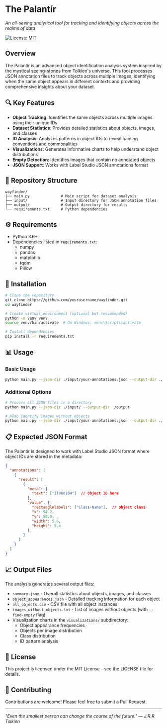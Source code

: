 # The Palantír

*An all-seeing analytical tool for tracking and identifying objects across the realms of data*

[![License: MIT](https://img.shields.io/badge/License-MIT-yellow.svg)](https://opensource.org/licenses/MIT)

## Overview

The Palantír is an advanced object identification analysis system inspired by the mystical seeing-stones from Tolkien's universe. This tool processes JSON annotation files to track objects across multiple images, identifying when the same object appears in different contexts and providing comprehensive insights about your dataset.

## 🔍 Key Features

- **Object Tracking**: Identifies the same objects across multiple images using their unique IDs
- **Dataset Statistics**: Provides detailed statistics about objects, images, and classes
- **ID Analysis**: Analyzes patterns in object IDs to reveal naming conventions and commonalities
- **Visualizations**: Generates informative charts to help understand object distributions
- **Empty Detection**: Identifies images that contain no annotated objects
- **JSON Support**: Works with Label Studio JSON annotations format

## 📁 Repository Structure

```
wayfinder/
├── main.py              # Main script for dataset analysis
├── input/               # Input directory for JSON annotation files
├── output/              # Output directory for results
└── requirements.txt     # Python dependencies
```

## ⚙️ Requirements

- Python 3.6+
- Dependencies listed in `requirements.txt`:
  - numpy
  - pandas
  - matplotlib
  - tqdm
  - Pillow

## 🚀 Installation

```bash
# Clone the repository
git clone https://github.com/yourusername/wayfinder.git
cd wayfinder

# Create virtual environment (optional but recommended)
python -m venv venv
source venv/bin/activate  # On Windows: venv\Scripts\activate

# Install dependencies
pip install -r requirements.txt
```

## 📊 Usage

### Basic Usage

```bash
python main.py --json-dir ./input/your-annotations.json --output-dir ./output
```

### Additional Options

```bash
# Process all JSON files in a directory
python main.py --json-dir ./input/ --output-dir ./output

# Also identify images without objects
python main.py --json-dir ./input/your-annotations.json --output-dir ./output --find-empty
```

## 📋 Expected JSON Format

The Palantír is designed to work with Label Studio JSON format where object IDs are stored in the metadata:

```json
{
  "annotations": [
    {
      "result": [
        {
          "meta": {
            "text": ["IT000104"]  // Object ID here
          },
          "value": {
            "rectanglelabels": ["Class-Name"],  // Object class
            "x": 54.2,
            "y": 58.0,
            "width": 5.6,
            "height": 5.4
          }
        }
      ]
    }
  ]
}
```

## 📈 Output Files

The analysis generates several output files:

- `summary.json` - Overall statistics about objects, images, and classes
- `object_appearances.json` - Detailed tracking information for each object
- `all_objects.csv` - CSV file with all object instances
- `images_without_objects.txt` - List of images without objects (with `--find-empty` flag)
- Visualization charts in the `visualizations/` subdirectory:
  - Object appearance frequencies
  - Objects per image distribution
  - Class distribution
  - ID pattern analysis

## 📝 License

This project is licensed under the MIT License - see the LICENSE file for details.

## 🤝 Contributing

Contributions are welcome! Please feel free to submit a Pull Request.

---

*"Even the smallest person can change the course of the future." — J.R.R. Tolkien*